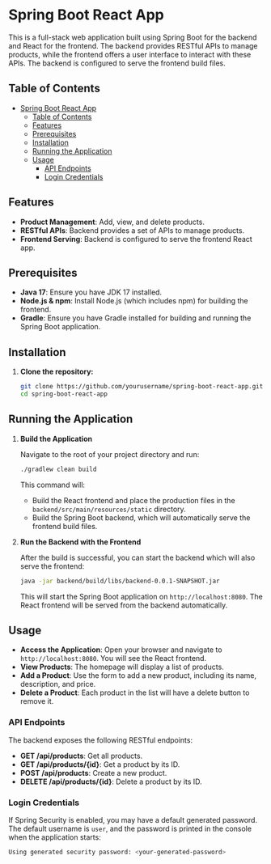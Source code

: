 
# Spring Boot React App

This is a full-stack web application built using Spring Boot for the backend and React for the frontend. The backend provides RESTful APIs to manage products, while the frontend offers a user interface to interact with these APIs. The backend is configured to serve the frontend build files.

## Table of Contents

- [Spring Boot React App](#spring-boot-react-app)
  - [Table of Contents](#table-of-contents)
  - [Features](#features)
  - [Prerequisites](#prerequisites)
  - [Installation](#installation)
  - [Running the Application](#running-the-application)
  - [Usage](#usage)
    - [API Endpoints](#api-endpoints)
    - [Login Credentials](#login-credentials)

## Features

- **Product Management**: Add, view, and delete products.
- **RESTful APIs**: Backend provides a set of APIs to manage products.
- **Frontend Serving**: Backend is configured to serve the frontend React app.

## Prerequisites

- **Java 17**: Ensure you have JDK 17 installed.
- **Node.js & npm**: Install Node.js (which includes npm) for building the frontend.
- **Gradle**: Ensure you have Gradle installed for building and running the Spring Boot application.

## Installation

1. **Clone the repository:**

    ```bash
    git clone https://github.com/yourusername/spring-boot-react-app.git
    cd spring-boot-react-app
    ```

## Running the Application

1. **Build the Application**

   Navigate to the root of your project directory and run:

   ```bash
   ./gradlew clean build
   ```

   This command will:
   - Build the React frontend and place the production files in the `backend/src/main/resources/static` directory.
   - Build the Spring Boot backend, which will automatically serve the frontend build files.

2. **Run the Backend with the Frontend**

   After the build is successful, you can start the backend which will also serve the frontend:

   ```bash
   java -jar backend/build/libs/backend-0.0.1-SNAPSHOT.jar
   ```

   This will start the Spring Boot application on `http://localhost:8080`. The React frontend will be served from the backend automatically.

## Usage

- **Access the Application**: Open your browser and navigate to `http://localhost:8080`. You will see the React frontend.
- **View Products**: The homepage will display a list of products.
- **Add a Product**: Use the form to add a new product, including its name, description, and price.
- **Delete a Product**: Each product in the list will have a delete button to remove it.

### API Endpoints

The backend exposes the following RESTful endpoints:

- **GET /api/products**: Get all products.
- **GET /api/products/{id}**: Get a product by its ID.
- **POST /api/products**: Create a new product.
- **DELETE /api/products/{id}**: Delete a product by its ID.

### Login Credentials

If Spring Security is enabled, you may have a default generated password. The default username is `user`, and the password is printed in the console when the application starts:

```bash
Using generated security password: <your-generated-password>
```
